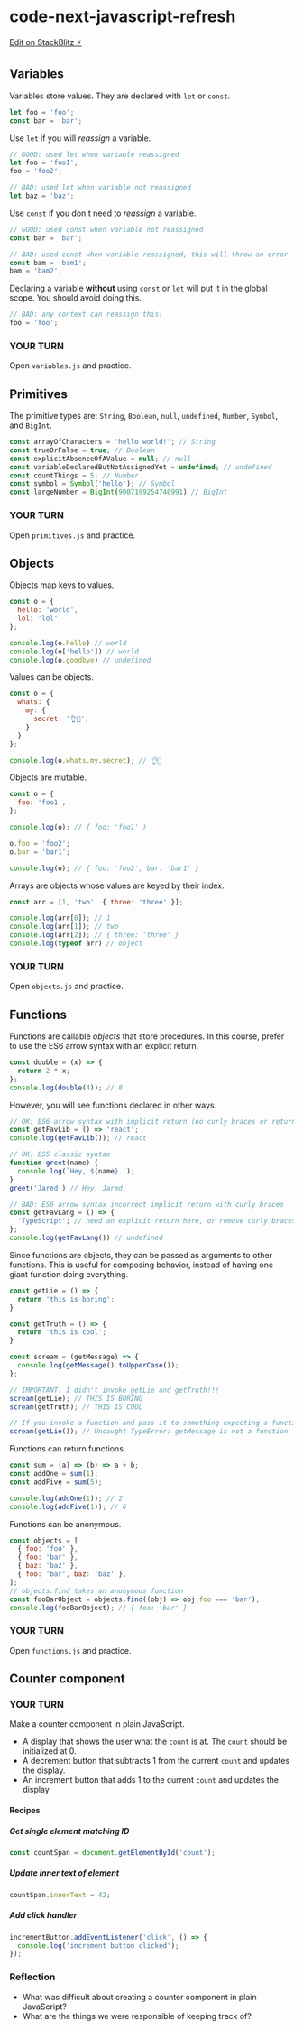 # code-next-javascript-refresh

[Edit on StackBlitz ⚡️](https://stackblitz.com/edit/web-platform-qhwrl1)

## Variables

Variables store values. They are declared with `let` or `const`.

```js
let foo = 'foo';
const bar = 'bar';
```

Use `let` if you will _reassign_ a variable.

```js
// GOOD: used let when variable reassigned
let foo = 'foo1';
foo = 'foo2';

// BAD: used let when variable not reassigned
let baz = 'baz';
```

Use `const` if you don't need to _reassign_ a variable.

```js
// GOOD: used const when variable not reassigned
const bar = 'bar';

// BAD: used const when variable reassigned, this will throw an error
const bam = 'bam1';
bam = 'bam2';
```

Declaring a variable **without** using `const` or `let` will put it in the global scope. You should avoid doing this.

```js
// BAD: any context can reassign this!
foo = 'foo';
```

### YOUR TURN

Open `variables.js` and practice.

## Primitives

The primitive types are: `String`, `Boolean`, `null`, `undefined`, `Number`, `Symbol`, and `BigInt`.

```js
const arrayOfCharacters = 'hello world!'; // String
const trueOrFalse = true; // Boolean
const explicitAbsenceOfAValue = null; // null
const variableDeclaredButNotAssignedYet = undefined; // undefined
const countThings = 5; // Number
const symbol = Symbol('hello'); // Symbol
const largeNumber = BigInt(9007199254740991) // BigInt
```

### YOUR TURN

Open `primitives.js` and practice.

## Objects

Objects map keys to values.

```js
const o = {
  hello: 'world',
  lol: 'lol'
};

console.log(o.hello) // world
console.log(o['hello']) // world
console.log(o.goodbye) // undefined
```

Values can be objects.

```js
const o = {
  whats: {
    my: {
      secret: '👌👖',
    }
  }
};

console.log(o.whats.my.secret); // 👌👖
```

Objects are mutable.

```js
const o = {
  foo: 'foo1',
};

console.log(o); // { foo: 'foo1' }

o.foo = 'foo2';
o.bar = 'bar1';

console.log(o); // { foo: 'foo2', bar: 'bar1' }
```

Arrays are objects whose values are keyed by their index.

```js
const arr = [1, 'two', { three: 'three' }];

console.log(arr[0]); // 1
console.log(arr[1]); // two
console.log(arr[2]); // { three: 'three' }
console.log(typeof arr) // object
```

### YOUR TURN

Open `objects.js` and practice.

## Functions

Functions are callable _objects_ that store procedures. In this course, prefer to use the ES6 arrow syntax with an explicit return.

```js
const double = (x) => {
  return 2 * x;
};
console.log(double(4)); // 8
```

However, you will see functions declared in other ways.

```js
// OK: ES6 arrow syntax with implicit return (no curly braces or return statement)
const getFavLib = () => 'react';
console.log(getFavLib()); // react

// OK: ES5 classic syntax
function greet(name) {
  console.log(`Hey, ${name}.`);
}
greet('Jared') // Hey, Jared.

// BAD: ES6 arrow syntax incorrect implicit return with curly braces
const getFavLang = () => {
  'TypeScript'; // need an explicit return here, or remove curly braces
};
console.log(getFavLang()) // undefined
```

Since functions are objects, they can be passed as arguments to other functions. This is useful for composing behavior, instead of having one giant function doing everything.

```js
const getLie = () => {
  return 'this is boring';
}

const getTruth = () => {
  return 'this is cool';
}

const scream = (getMessage) => {
  console.log(getMessage().toUpperCase());
};

// IMPORTANT: I didn't invoke getLie and getTruth!!!
scream(getLie); // THIS IS BORING
scream(getTruth); // THIS IS COOL

// If you invoke a function and pass it to something expecting a function, you will get an error, because it is whatever the function evaluates to!
scream(getLie()); // Uncaught TypeError: getMessage is not a function
```

Functions can return functions.

```js
const sum = (a) => (b) => a + b;
const addOne = sum(1);
const addFive = sum(5);

console.log(addOne(1)); // 2
console.log(addFive(1)); // 6
```

Functions can be anonymous.

```js
const objects = [
  { foo: 'foo' },
  { foo: 'bar' },
  { baz: 'baz' },
  { foo: 'bar', baz: 'baz' },
];
// objects.find takes an anonymous function
const fooBarObject = objects.find((obj) => obj.foo === 'bar');
console.log(fooBarObject); // { foo: 'bar' }
```

### YOUR TURN

Open `functions.js` and practice.

## Counter component

### YOUR TURN

Make a counter component in plain JavaScript.

- A display that shows the user what the `count` is at. The `count` should be initialized at 0. 
- A decrement button that subtracts 1 from the current `count` and updates the display.
- An increment button that adds 1 to the current `count` and updates the display.

#### Recipes

##### Get single element matching ID

```js
const countSpan = document.getElementById('count');
```

##### Update inner text of element

```js
countSpan.innerText = 42;
```

##### Add click handler

```js
incrementButton.addEventListener('click', () => {
  console.log('increment button clicked');
});
```

### Reflection

- What was difficult about creating a counter component in plain JavaScript?
- What are the things we were responsible of keeping track of?